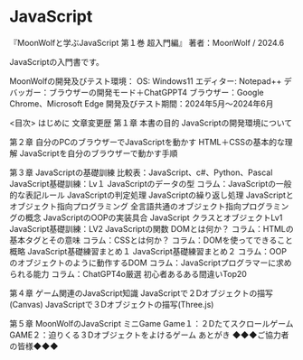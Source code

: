 # JavaScript
『MoonWolfと学ぶJavaScript 第１巻 超入門編』
著者：MoonWolf / 2024.6

JavaScriptの入門書です。

MoonWolfの開発及びテスト環境：
OS: Windows11
エディター: Notepad++
デバッガー：ブラウザーの開発モード＋ChatGPPT4
ブラウザー：Google Chrome、Microsoft Edge
開発及びテスト期間：2024年5月～2024年6月

<目次>
はじめに
文章変更歴
第１章 本書の目的
JavaScriptの開発環境について

第２章 自分のPCのブラウザーでJavaScriptを動かす
HTML＋CSSの基本的な理解
JavaScriptを自分のブラウザーで動かす手順

第３章 JavaScriptの基礎訓練
比較表：JavaScript、c#、Python、Pascal
JavaScript基礎訓練：Lv１
JavaScriptのデータの型
コラム：JavaScriptの一般的な表記ルール
JavaScriptの判定処理
JavaScriptの繰り返し処理
JavaScriptとオブジェクト指向プログラミング
全言語共通のオブジェクト指向プログラミングの概念
JavaScriptのOOPの実装具合
JavaScript クラスとオブジェクトLv1
JavaScript基礎訓練：LV2
JavaScriptの関数
DOMとは何か？
コラム：HTMLの基本タグとその意味
コラム：CSSとは何か？
コラム：DOMを使ってできること概略
JavaScript基礎練習まとめ１
JavaScript基礎練習まとめ２
コラム：OOPのオブジェクトのように動作するDOM
コラム：JavaScriptプログラマーに求められる能力
コラム：ChatGPT4o厳選 初心者あるある間違いTop20

第４章 ゲーム関連のJavaScript知識
JavaScriptで２Dオブジェクトの描写(Canvas)
JavaScriptで３Dオブジェクトの描写(Three.js)

第５章 MoonWolfのJavaScript ミニGame
Game１：２Dたてスクロールゲーム
GAME２：迫りくる３Dオブジェクトをよけるゲーム
あとがき
◆◆◆ご協力者の皆様◆◆◆

